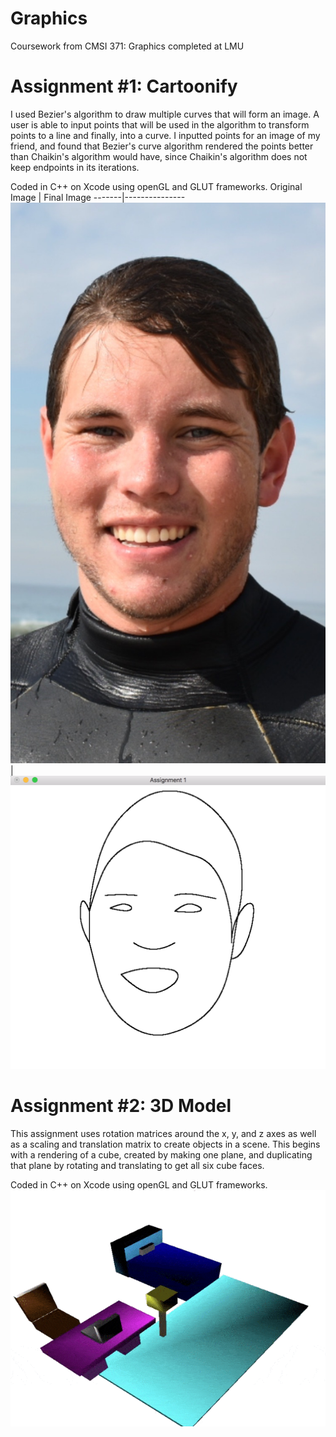 # Graphics
Coursework from CMSI 371: Graphics completed at LMU

# Assignment #1: Cartoonify
I used Bezier's algorithm to draw multiple curves that will form an image. A user is able to input points that will be used in the algorithm to transform points to a line and finally, into a curve. I inputted points for an image of my friend, and found that Bezier's curve algorithm rendered the points better than Chaikin's algorithm would have, since Chaikin's algorithm does not keep endpoints in its iterations.

Coded in C++ on Xcode using openGL and GLUT frameworks.
Original Image | Final Image
-------|---------------
![Alt Text](OriginalPic.jpg)   | ![Alt Text](Results.png)



# Assignment #2: 3D Model
This assignment uses rotation matrices around the x, y, and z axes as well as a scaling and translation matrix to create objects in a scene. This begins with a rendering of a cube, created by making one plane, and duplicating that plane by rotating and translating to get all six cube faces.

Coded in C++ on Xcode using openGL and GLUT frameworks.
![Alt Text](3DModel.gif)
